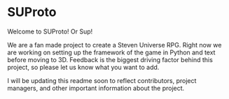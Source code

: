 # SUProto

Welcome to SUProto! Or Sup! 

We are a fan made project to create a Steven Universe RPG. Right now we are working on setting up the framework of the game in Python and text before moving to 3D. Feedback is the biggest driving factor behind this project, so please let us know what you want to add.

I will be updating this readme soon to reflect contributors, project managers, and other important information about the project. 
